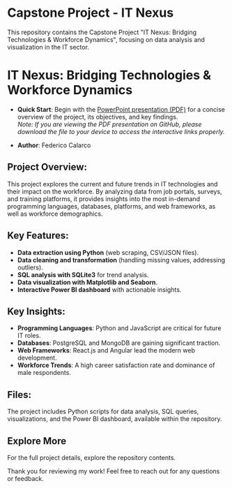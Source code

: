 # Capstone Project - IT Nexus 
This repository contains the Capstone Project "IT Nexus: Bridging Technologies &amp; Workforce Dynamics", focusing on data analysis and visualization in the IT sector.

# IT Nexus: Bridging Technologies & Workforce Dynamics
- **Quick Start**: Begin with the [PowerPoint presentation (PDF)](./FedericoCalarco_IT_Nexus_Report(PowerPoint).pdf) for a concise overview of the project, its objectives, and key findings.  
  *Note: If you are viewing the PDF presentation on GitHub, please download the file to your device to access the interactive links properly.*

- **Author**: Federico Calarco

## Project Overview:
This project explores the current and future trends in IT technologies and their impact on the workforce. By analyzing data from job portals, surveys, and training platforms, it provides insights into the most in-demand programming languages, databases, platforms, and web frameworks, as well as workforce demographics.

## Key Features:
- **Data extraction using Python** (web scraping, CSV/JSON files).
- **Data cleaning and transformation** (handling missing values, addressing outliers).
- **SQL analysis with SQLite3** for trend analysis.
- **Data visualization with Matplotlib and Seaborn**.
- **Interactive Power BI dashboard** with actionable insights.

## Key Insights:
- **Programming Languages**: Python and JavaScript are critical for future IT roles.
- **Databases**: PostgreSQL and MongoDB are gaining significant traction.
- **Web Frameworks**: React.js and Angular lead the modern web development.
- **Workforce Trends**: A high career satisfaction rate and dominance of male respondents.

## Files:
The project includes Python scripts for data analysis, SQL queries, visualizations, and the Power BI dashboard, available within the repository.
 
## **Explore More**  
For the full project details, explore the repository contents.  

Thank you for reviewing my work! Feel free to reach out for any questions or feedback.  

